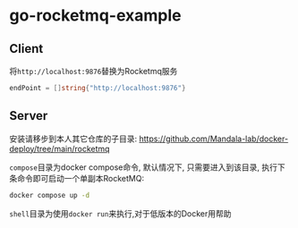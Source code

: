 # go-rocketmq-example

## Client
将`http://localhost:9876`替换为Rocketmq服务
```go
endPoint = []string{"http://localhost:9876"}
```

## Server
安装请移步到本人其它仓库的子目录:
https://github.com/Mandala-lab/docker-deploy/tree/main/rocketmq

`compose`目录为docker compose命令, 默认情况下, 只需要进入到该目录, 执行下条命令即可启动一个单副本RocketMQ:
```bash
docker compose up -d
```

`shell`目录为使用`docker run`来执行,对于低版本的Docker用帮助
